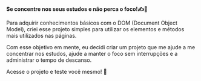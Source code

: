 **Se concentre nos seus estudos e não perca o foco!✍📖**

Para adquirir conhecimentos básicos com o DOM (Document Object Model), criei esse projeto simples para utilizar os elementos e métodos mais utilizados nas páginas.

Com esse objetivo em mente, eu decidi criar um projeto que me ajude a me concentrar nos estudos, ajude a manter o foco sem interrupções e a administrar o tempo de descanso.

Acesse o projeto e teste você mesmo! 🚀
